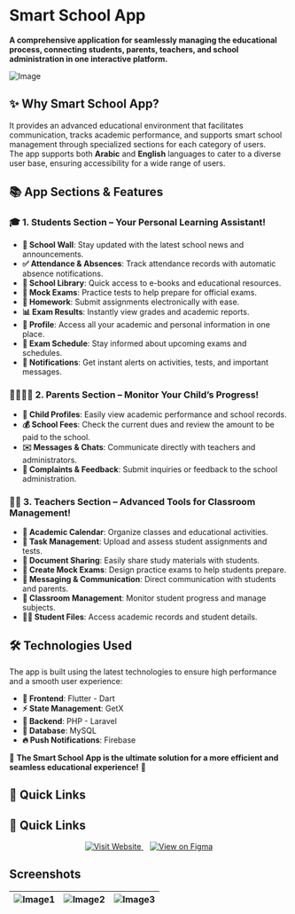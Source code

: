 # Smart School App

**A comprehensive application for seamlessly managing the educational process, connecting students, parents, teachers, and school administration in one interactive platform.**


![Image](https://github.com/user-attachments/assets/c9758424-25e7-48ed-98b2-86bf350b59cc)


## ✨ Why Smart School App?

It provides an advanced educational environment that facilitates communication, tracks academic performance, and supports smart school management through specialized sections for each category of users.  
The app supports both **Arabic** and **English** languages to cater to a diverse user base, ensuring accessibility for a wide range of users.


## 📚 App Sections & Features

### 🎓 1. Students Section – Your Personal Learning Assistant!
- **📢 School Wall**: Stay updated with the latest school news and announcements.
- **✅ Attendance & Absences**: Track attendance records with automatic absence notifications.
- **📖 School Library**: Quick access to e-books and educational resources.
- **📝 Mock Exams**: Practice tests to help prepare for official exams.
- **📌 Homework**: Submit assignments electronically with ease.
- **📊 Exam Results**: Instantly view grades and academic reports.
- **👤 Profile**: Access all your academic and personal information in one place.
- **📅 Exam Schedule**: Stay informed about upcoming exams and schedules.
- **🔔 Notifications**: Get instant alerts on activities, tests, and important messages.

### 👨‍👩‍👧‍👦 2. Parents Section – Monitor Your Child’s Progress!
- **📂 Child Profiles**: Easily view academic performance and school records.
- **💰 School Fees**: Check the current dues and review the amount to be paid to the school.
- **✉️ Messages & Chats**: Communicate directly with teachers and administrators.
- **📢 Complaints & Feedback**: Submit inquiries or feedback to the school administration.

### 👩‍🏫 3. Teachers Section – Advanced Tools for Classroom Management!
- **📆 Academic Calendar**: Organize classes and educational activities.
- **📂 Task Management**: Upload and assess student assignments and tests.
- **📄 Document Sharing**: Easily share study materials with students.
- **📝 Create Mock Exams**: Design practice exams to help students prepare.
- **📩 Messaging & Communication**: Direct communication with students and parents.
- **🏫 Classroom Management**: Monitor student progress and manage subjects.
- **👨‍🎓 Student Files**: Access academic records and student details.

## 🛠️ Technologies Used

The app is built using the latest technologies to ensure high performance and a smooth user experience:
- **📱 Frontend**: Flutter - Dart
- **⚡ State Management**: GetX
- **🔗 Backend**: PHP - Laravel
- **💾 Database**: MySQL
- **🔥 Push Notifications**: Firebase

🔹 **The Smart School App is the ultimate solution for a more efficient and seamless educational experience!** 🚀


## 🔗 Quick Links

## 🔗 Quick Links

<p align="center">
  <a href="https://smart-school.co/en">
    <img src="https://img.shields.io/badge/🌐%20Visit%20Website-0056D2?style=for-the-badge" alt="Visit Website">
  </a>
  &nbsp;&nbsp;
  <a href="https://www.figma.com/design/dw0N0tQcsviawZ2eOqyBxK/school-project?node-id=2080-4027&p=f">
    <img src="https://img.shields.io/badge/🎨%20View%20on%20Figma-FF9900?style=for-the-badge" alt="View on Figma">
  </a>
</p>



## Screenshots

| ![Image1](https://github.com/user-attachments/assets/1b26d535-2458-494a-bd76-ec8a6f1472b2) | ![Image2](https://github.com/user-attachments/assets/9bee5ec1-0e79-4789-83e4-b02414dfe33d) | ![Image3](https://github.com/user-attachments/assets/df98414e-3202-4760-86d7-edd6ab98355a) |
|:------------------------:|:------------------------:|:------------------------:|





